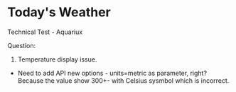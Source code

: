 # Today's Weather

Technical Test - Aquariux


Question:
1. Temperature display issue. 
- Need to add API new options - units=metric as parameter, right? Because the value show 300+- with Celsius sysmbol which is incorrect.
